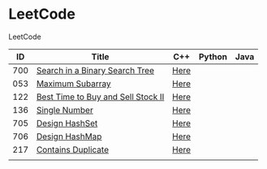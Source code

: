 # LeetCode
LeetCode

| ID   | Title                                                        | C++                                                      | Python | Java |
| ---- | ------------------------------------------------------------ | -------------------------------------------------------- | ------ | ---- |
| 700  | [Search in a Binary Search Tree](https://leetcode.com/problems/search-in-a-binary-search-tree/) | [Here](./C++/700_Search_in_a_Binary_Search_Tree.cpp)     |        |      |
| 053  | [Maximum Subarray](https://leetcode.com/problems/maximum-subarray/) | [Here](/C++/053-maximum-subarray.cpp)                    |        |      |
| 122  | [Best Time to Buy and Sell Stock II](https://leetcode.com/problems/best-time-to-buy-and-sell-stock-ii/) | [Here](./C++/122-best-time-to-buy-and-sell-stock-ii.cpp) |        |      |
| 136  | [Single Number](https://leetcode.com/problems/single-number/) | [Here](./C++/136-single-number.cpp)                      |        |      |
| 705  | [Design HashSet](https://leetcode.com/problems/design-hashset/) | [Here](./C++/705-design-hashset.cpp)                     |        |      |
| 706  | [Design HashMap](https://leetcode.com/problems/design-hashmap/) | [Here](./C++/706-design-hashmap.cpp)                     |        |      |
| 217  | [Contains Duplicate](https://leetcode.com/problems/contains-duplicate/) | [Here]()                                                 |        |      |
|      |                                                              |                                                          |        |      |

